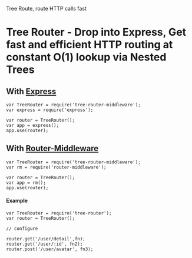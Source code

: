 Tree Route, route HTTP calls fast

# Tree Router - Drop into Express, Get fast and efficient HTTP routing at constant O(1) lookup via Nested Trees


## With [Express](https://github.com/expressjs/expressjs.com "Express")

    var TreeRouter = require('tree-router-middleware');
    var express = require('express');

    var router = TreeRouter();    
    var app = express();
    app.use(router);

## With [Router-Middleware](https://github.com/rook2pawn/router-middleware "Router Middleware")

    var TreeRouter = require('tree-router-middleware');
    var rm = require('router-middleware');

    var router = TreeRouter();    
    var app = rm();
    app.use(router);


#### Example

    var TreeRouter = require('tree-router');
    var router = TreeRouter();
    
    // configure 

    router.get('/user/detail',fn);
    router.get('/user/:id', fn2);
    router.post('/user/avatar', fn3);
